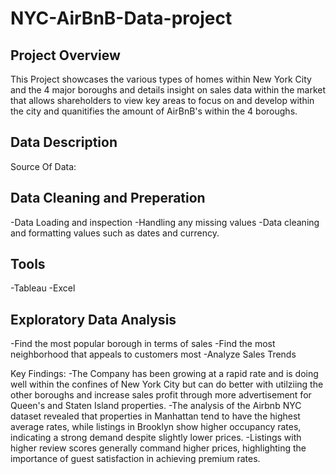 # NYC-AirBnB-Data-project

## Project Overview
This Project showcases the various types of homes within New York City and the 4 major boroughs and details insight on sales data within the market that allows shareholders to view key areas to focus on and develop within the city and quanitifies the amount of AirBnB's within the 4 boroughs.

## Data Description
Source Of Data: 

## Data Cleaning and Preperation
-Data Loading and inspection
-Handling any missing values
-Data cleaning and formatting values such as dates and currency.

## Tools
-Tableau
-Excel

## Exploratory Data Analysis
-Find the most popular borough in terms of sales
-Find the most neighborhood that appeals to customers most
-Analyze Sales Trends

Key Findings:
-The Company has been growing at a rapid rate and is doing well within the confines of New York City but can do better with utilziing the other boroughs and increase sales profit through more advertisement for Queen's and Staten Island properties.
-The analysis of the Airbnb NYC dataset revealed that properties in Manhattan tend to have the highest average rates, while listings in Brooklyn show higher occupancy rates, indicating a strong demand despite slightly lower prices.
-Listings with higher review scores generally command higher prices, highlighting the importance of guest satisfaction in achieving premium rates.
